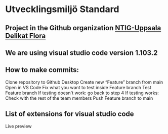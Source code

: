 # Utvecklingsmiljö Standard

## Project in the Github organization [NTIG-Uppsala Delikat Flora](https://github.com/NTIG-Uppsala/Delikat-Flora/)
## We are using visual studio code version 1.103.2 
## How to make commits:

Clone repository to Github Desktop
Create new “Feature” branch from main
Open in VS Code
Fix what you want to test inside Feature branch
Test Feature branch
If testing doesn't work: go back to step 4
If testing works: Check with the rest of the team members
Push Feature branch to main

## List of extensions for visual studio code

Live preview
